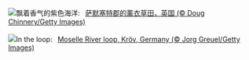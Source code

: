 ![](https://www.bing.com/th?id=OHR.SomersetLavender_ZH-CN5823464763_UHD.jpg&w=1000)飘着香气的紫色海洋:&nbsp;&ensp;[萨默塞特郡的薰衣草田，英国 (© Doug Chinnery/Getty Images)](https://www.bing.com/th?id=OHR.SomersetLavender_ZH-CN5823464763_UHD.jpg)
<br><br/>
![](https://www.bing.com/th?id=OHR.MoselleRiver_EN-US2499319157_UHD.jpg&w=1000)In the loop:&nbsp;&ensp;[Moselle River loop, Kröv, Germany (© Jorg Greuel/Getty Images)](https://www.bing.com/th?id=OHR.MoselleRiver_EN-US2499319157_UHD.jpg)
<br><br/>
